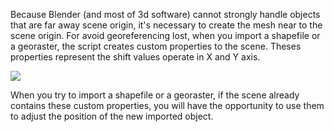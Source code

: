 Because Blender (and most of 3d software) cannot strongly handle objects that are far away scene origin, it's necessary to create the mesh near to the scene origin. For avoid georeferencing lost, when you import a shapefile or a georaster, the script creates custom properties to the scene. Theses properties represent the shift values operate in X and Y axis.

![](https://github.com/domlysz/BlenderGIS/raw/master/images/custom_props.jpeg)

When you try to import a shapefile or a georaster, if the scene already contains these custom properties, you will have the opportunity to use them to adjust the position of the new imported object.